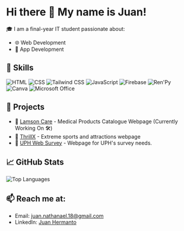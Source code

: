 # Hi there 👋 My name is Juan!

🎓 I am a final-year IT student passionate about:
- 🌐 Web Development
- 📱 App Development

## 🔧 Skills
![HTML](https://img.shields.io/badge/-HTML-orange)
![CSS](https://img.shields.io/badge/-CSS-blue)
![Tailwind CSS](https://img.shields.io/badge/-TailwindCSS-38B2AC)
![JavaScript](https://img.shields.io/badge/-JavaScript-yellow)
![Firebase](https://img.shields.io/badge/-Firebase-FFA611)
![Ren'Py](https://img.shields.io/badge/-Ren'Py-FF69B4)
![Canva](https://img.shields.io/badge/-Canva-00C4CC)
![Microsoft Office](https://img.shields.io/badge/-MS%20Office-D83B01)

## 📂 Projects
- 🔗 [Lamson Care](https://care-lamson.web.app/) - Medical Products Catalogue Webpage (Currently Working On 🛠️)
- 🔗 [ThrillX](https://project-alpha-6c73b.web.app/) - Extreme sports and attractions webpage
- 🔗 [UPH Web Survey](https://uph-event-admin-1-r5h5cxkwq-christianp5s-projects.vercel.app/) - Webpage for UPH's survey needs.

## 📈 GitHub Stats
![Top Languages](https://github-readme-stats.vercel.app/api/top-langs/?username=junatho&layout=compact&theme=radical)

## 📫 Reach me at:
- Email: juan.nathanael.18@gmail.com
- LinkedIn: [Juan Hermanto](https://www.linkedin.com/in/juan-hermanto/)
